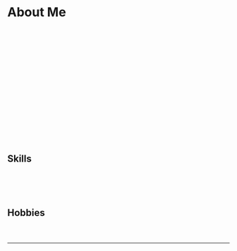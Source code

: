 # About Me

<div style="text-align: center; animation: fadeIn 2s ease-in;">
  <img src="professor.jpg" alt="Profile Picture" style="border-radius: 50%; width: 150px; animation: bounce 2s infinite;">
  <h1 style="font-family: Arial, sans-serif; color: #333;">Professorn here!</h1>
  <p style="font-family: Arial, sans-serif; color: #555;">I'm new to this.</p>
</div>

## Skills
<div style="animation: slideIn 2s ease-in;">
  - **Programming Languages**: New to HTML, CSS and Javascript. Looking forward to C++.
  - **Frameworks**: React, Django, Flask
  - **Tools**: Git, Docker, VS Code
</div>

## Hobbies
<div style="animation: fadeIn 3s ease-in;">
  - 📚 Hardware Tech
  - 🎨 PC Gaming
  - 🌱 Gardening smokes
</div>

---

<style>
  @keyframes fadeIn {
    from {
      opacity: 0;
    }
    to {
      opacity: 1;
    }
  }

  @keyframes bounce {
    0%, 100% {
      transform: translateY(0);
    }
    50% {
      transform: translateY(-10px);
    }
  }

  @keyframes slideIn {
    from {
      transform: translateX(-100%);
      opacity: 0;
    }
    to {
      transform: translateX(0);
      opacity: 1;
    }
  }
</style>
